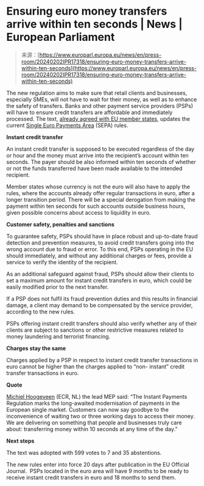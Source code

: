 <!--yml
category: 未分类
date: 2024-05-27 14:40:13
-->

# Ensuring euro money transfers arrive within ten seconds | News | European Parliament

> 来源：[https://www.europarl.europa.eu/news/en/press-room/20240202IPR17318/ensuring-euro-money-transfers-arrive-within-ten-seconds](https://www.europarl.europa.eu/news/en/press-room/20240202IPR17318/ensuring-euro-money-transfers-arrive-within-ten-seconds)

The new regulation aims to make sure that retail clients and businesses, especially SMEs, will not have to wait for their money, as well as to enhance the safety of transfers. Banks and other payment service providers (PSPs) will have to ensure credit transfers are affordable and immediately processed. The text, [already agreed with EU member states](https://www.europarl.europa.eu/news/en/press-room/20231031IPR08706/agreement-reached-on-more-accessible-instant-payments-in-euros), updates the current [Single Euro Payments Area](https://www.ecb.europa.eu/paym/integration/retail/sepa/html/index.en.html#:~:text=Thanks%20to%20the%20Single%20Euro,way%2C%20just%20like%20national%20payments.) (SEPA) rules.

**Instant credit transfer**

An instant credit transfer is supposed to be executed regardless of the day or hour and the money must arrive into the recipient’s account within ten seconds. The payer should be also informed within ten seconds of whether or not the funds transferred have been made available to the intended recipient.

Member states whose currency is not the euro will also have to apply the rules, where the accounts already offer regular transactions in euro, after a longer transition period. There will be a special derogation from making the payment within ten seconds for such accounts outside business hours, given possible concerns about access to liquidity in euro.

**Customer safety, penalties and sanctions**

To guarantee safety, PSPs should have in place robust and up-to-date fraud detection and prevention measures, to avoid credit transfers going into the wrong account due to fraud or error. To this end, PSPs operating in the EU should immediately, and without any additional charges or fees, provide a service to verify the identity of the recipient.

As an additional safeguard against fraud, PSPs should allow their clients to set a maximum amount for instant credit transfers in euro, which could be easily modified prior to the next transfer.

If a PSP does not fulfil its fraud prevention duties and this results in financial damage, a client may demand to be compensated by the service provider, according to the new rules.

PSPs offering instant credit transfers should also verify whether any of their clients are subject to sanctions or other restrictive measures related to money laundering and terrorist financing.

**Charges stay the same**

Charges applied by a PSP in respect to instant credit transfer transactions in euro cannot be higher than the charges applied to “non- instant” credit transfer transactions in euro.

**Quote**

[Michiel Hoogeveen](https://www.europarl.europa.eu/meps/en/218349/MICHIEL_HOOGEVEEN/home) (ECR, NL) the lead MEP said: “The Instant Payments Regulation marks the long-awaited modernisation of payments in the European single market. Customers can now say goodbye to the inconvenience of waiting two or three working days to access their money. We are delivering on something that people and businesses truly care about: transferring money within 10 seconds at any time of the day.”

**Next steps**

The text was adopted with 599 votes to 7 and 35 abstentions.

The new rules enter into force 20 days after publication in the EU Official Journal.  PSPs located in the euro area will have 9 months to be ready to receive instant credit transfers in euro and 18 months to send them.